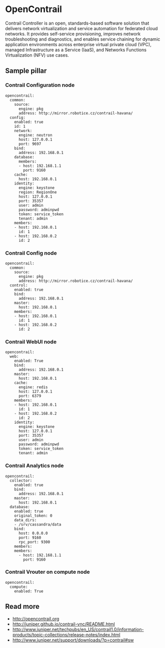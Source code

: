 # OpenContrail

Contrail Controller is an open, standards-based software solution that delivers network virtualization and service automation for federated cloud networks. It provides self-service provisioning, improves network troubleshooting and diagnostics, and enables service chaining for dynamic application environments across enterprise virtual private cloud (VPC), managed Infrastructure as a Service (IaaS), and Networks Functions Virtualization (NFV) use cases. 

## Sample pillar

### Contrail Configuration node

    opencontrail:
      common:
        source:
          engine: pkg
          address: http://mirror.robotice.cz/contrail-havana/
      config:
        enabled: true
        id: 1
        network:
          engine: neutron
          host: 127.0.0.1
          port: 9697
        bind:
          address: 192.168.0.1
        database:
          members:
          - host: 192.168.1.1
            port: 9160
        cache:
          host: 192.168.0.1
        identity:
          engine: keystone
          region: RegionOne
          host: 127.0.0.1
          port: 35357
          user: admin
          password: adminpwd
          token: service_token
          tenant: admin
        members:
        - host: 192.168.0.1
          id: 1
        - host: 192.168.0.2
          id: 2


### Contrail Config node

    opencontrail:
      common:
        source:
          engine: pkg
          address: http://mirror.robotice.cz/contrail-havana/
      control:
        enabled: true
        bind:
          address: 192.168.0.1
        master:
          host: 192.168.0.1
        members:
        - host: 192.168.0.1
          id: 1
        - host: 192.168.0.2
          id: 2


### Contrail WebUI node

    opencontrail:
      web:
        enabled: True
        bind:
          address: 192.168.0.1
        master:
          host: 192.168.0.1
        cache:
          engine: redis
          host: 127.0.0.1
          port: 6379
        members:
        - host: 192.168.0.1
          id: 1
        - host: 192.168.0.2
          id: 2
        identity:
          engine: keystone
          host: 127.0.0.1
          port: 35357
          user: admin
          password: adminpwd
          token: service_token
          tenant: admin

### Contrail Analytics node

    opencontrail:
      collector:
        enabled: true
        bind:
          address: 192.168.0.1
        master:
          host: 192.168.0.1
      database:
        enabled: true
        original_token: 0
        data_dirs:
        - /srv/cassandra/data
        bind:
          host: 0.0.0.0
          port: 9160
          rpc_port: 9300
        members:
        members:
          - host: 192.168.1.1
            port: 9160
        
### Contrail Vrouter on compute node

    opencontrail:
      compute:
        enabled: True

## Read more

* http://opencontrail.org
* http://juniper.github.io/contrail-vnc/README.html
* http://www.juniper.net/techpubs/en_US/contrail1.0/information-products/topic-collections/release-notes/index.html
* http://www.juniper.net/support/downloads/?p=contrail#sw
